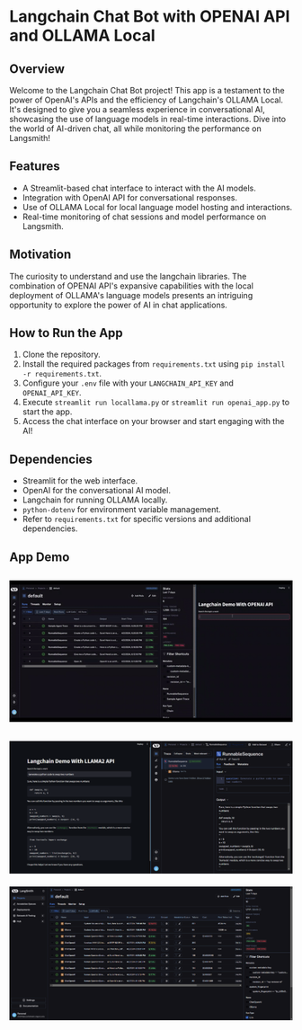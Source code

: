# Langchain Chat Bot with OPENAI API and OLLAMA Local

## Overview

Welcome to the Langchain Chat Bot project! This app is a testament to the power of OpenAI's APIs and the efficiency of Langchain's OLLAMA Local. It's designed to give you a seamless experience in conversational AI, showcasing the use of language models in real-time interactions. Dive into the world of AI-driven chat, all while monitoring the performance on Langsmith!

## Features

- A Streamlit-based chat interface to interact with the AI models.
- Integration with OpenAI API for conversational responses.
- Use of OLLAMA Local for local language model hosting and interactions.
- Real-time monitoring of chat sessions and model performance on Langsmith.

## Motivation

The curiosity to understand and use the langchain libraries. The combination of OPENAI API's expansive capabilities with the local deployment of OLLAMA's language models presents an intriguing opportunity to explore the power of AI in chat applications.

## How to Run the App

1. Clone the repository.
2. Install the required packages from `requirements.txt` using `pip install -r requirements.txt`.
3. Configure your `.env` file with your `LANGCHAIN_API_KEY` and `OPENAI_API_KEY`.
4. Execute `streamlit run locallama.py` or `streamlit run openai_app.py` to start the app.
5. Access the chat interface on your browser and start engaging with the AI!

## Dependencies

- Streamlit for the web interface.
- OpenAI for the conversational AI model.
- Langchain for running OLLAMA locally.
- `python-dotenv` for environment variable management.
- Refer to `requirements.txt` for specific versions and additional dependencies.

## App Demo

![OPENAI](Images/openai.gif)
---
![Ollama](Images/ollama.png)
---
![LangSmith](Images/diff_models.png)
